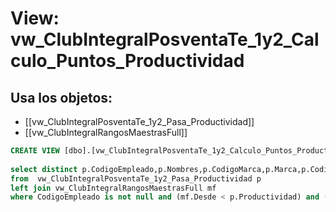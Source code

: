 # View: vw_ClubIntegralPosventaTe_1y2_Calculo_Puntos_Productividad

## Usa los objetos:
- [[vw_ClubIntegralPosventaTe_1y2_Pasa_Productividad]]
- [[vw_ClubIntegralRangosMaestrasFull]]

```sql
CREATE VIEW [dbo].[vw_ClubIntegralPosventaTe_1y2_Calculo_Puntos_Productividad] AS
	
select distinct p.CodigoEmpleado,p.Nombres,p.CodigoMarca,p.Marca,p.CodigoMarcaGrupo,p.MarcaGrupo,p.Ano,p.TicketEntrada,p.Trimestre,p.Productividad,Puntos
from  vw_ClubIntegralPosventaTe_1y2_Pasa_Productividad p
left join vw_ClubIntegralRangosMaestrasFull mf							on				p.IdRangoVersionMax = mf.IdRangoVersion 
where CodigoEmpleado is not null and (mf.Desde < p.Productividad) and (mf.Hasta >= p.Productividad) 

```
